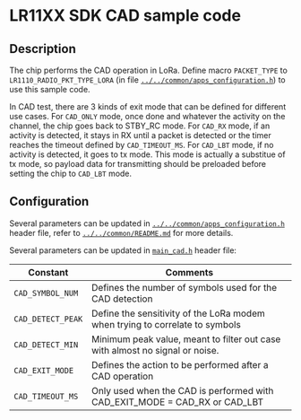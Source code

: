 # LR11XX SDK CAD sample code

## Description

The chip performs the CAD operation in LoRa. Define macro `PACKET_TYPE` to `LR1110_RADIO_PKT_TYPE_LORA` (in file [`../../common/apps_configuration.h`](../../common/apps_configuration.h)) to use this sample code.

In CAD test, there are 3 kinds of exit mode that can be defined for different use cases. For `CAD_ONLY` mode, once done and whatever the activity on the channel, the chip goes back to STBY_RC mode. For `CAD_RX` mode, if an activity is detected, it stays in RX until a packet is detected or the timer reaches the timeout defined by `CAD_TIMEOUT_MS`. For `CAD_LBT` mode, if no activity is detected, it goes to tx mode. This mode is actually a substitue of tx mode, so payload data for transmitting should be preloaded before setting the chip to `CAD_LBT` mode.

## Configuration

Several parameters can be updated in [`../../common/apps_configuration.h`](../../common/apps_configuration.h) header file, refer to [`../../common/README.md`](../../common/README.md) for more details.

Several parameters can be updated in [`main_cad.h`](main_cad.h) header file:

| Constant          | Comments                                                                      |
| ----------------- | ----------------------------------------------------------------------------- |
| `CAD_SYMBOL_NUM`  | Defines the number of symbols used for the CAD detection                      |
| `CAD_DETECT_PEAK` | Define the sensitivity of the LoRa modem when trying to correlate to symbols  |
| `CAD_DETECT_MIN`  | Minimum peak value, meant to filter out case with almost no signal or noise.  |
| `CAD_EXIT_MODE`   | Defines the action to be performed after a CAD operation                      |
| `CAD_TIMEOUT_MS`  | Only used when the CAD is performed with CAD_EXIT_MODE = CAD_RX or CAD_LBT    |
